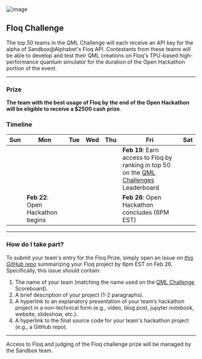 
![image](img/qhack-banner.png)

## Floq Challenge

The top 50 teams in the QML Challenge will each receive an API key for the alpha of Sandbox@Alphabet's Floq API. 
Contestants from these teams will be able to develop and test their QML creations on Floq's TPU-based 
high-performance quantum simulator for the duration of the Open Hackathon portion of the event.

--- 
### Prize

**The team with the best usage of Floq by the end of the Open Hackathon will be eligible to receive a $2500 cash prize**.

### Timeline

| Sun | Mon | Tue | Wed | Thu | Fri  | Sat |
|---|---|---|---|---|---|---|
|   |   |   |   |   | **Feb 19**: Earn access to Floq by ranking in top 50 on the [QML Challenges](QML_Challenges.md) Leaderboard |   |
|   | **Feb 22**: Open Hackathon begins  |   |   |   | **Feb 26**: Open Hackathon concludes (6PM EST) |  |

---

### How do I take part?

To submit your team's entry for the Floq Prize, simply open an Issue on *[this GitHub repo](https://github.com/XanaduAI/QHack/issues/)* summarizing your Floq project by 6pm EST on Feb 26.
Specifically, this issue should contain:

1. The name of your team (matching the name used on the [QML Challenge](QML_Challenges.md) Scoreboard).
2. A brief description of your project (1-2 paragraphs).
3. A hyperlink to an explanatory presentation of your team’s hackathon project in a non-technical form (e.g., video, blog post, jupyter notebook, website, slideshow, etc.).
4. A hyperlink to the final source code for your team's hackathon project (e.g., a GitHub repo).

---

Access to Floq and judging of the Floq challenge prize will be managed by the Sandbox team. 
